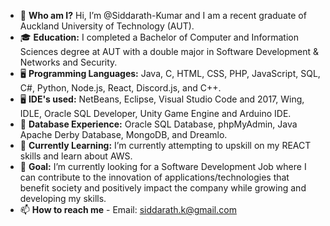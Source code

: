 - 👋 **Who am I?** Hi, I’m @Siddarath-Kumar and I am a recent graduate of Auckland University of Technology (AUT). 
- 🎓 **Education:** I completed a Bachelor of Computer and Information Sciences degree at AUT with a double major in Software Development & Networks and Security. 
- 🖥️ **Programming Languages:** Java, C, HTML, CSS, PHP, JavaScript, SQL, C#, Python, Node.js, React, Discord.js, and C++.
- 🖥️ **IDE's used:** NetBeans, Eclipse, Visual Studio Code and 2017, Wing, IDLE, Oracle SQL Developer, Unity Game Engine and Arduino IDE.
- 📖 **Database Experience:** Oracle SQL Database, phpMyAdmin, Java Apache Derby Database, MongoDB, and Dreamlo.
- 🌱 **Currently Learning:** I’m currently attempting to upskill on my REACT skills and learn about AWS.
- 💞️ **Goal:** I’m currently looking for a Software Development Job where I can contribute to the innovation of applications/technologies that benefit society and positively impact the company while growing and developing my skills.
- 📫 **How to reach me** - Email: siddarath.k@gmail.com

<!---
Siddarath-Kumar/Siddarath-Kumar is a ✨ special ✨ repository because its `README.md` (this file) appears on your GitHub profile.
You can click the Preview link to take a look at your changes.
--->

